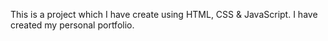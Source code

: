 This is a project which I have create using HTML, CSS & JavaScript. I have created my personal portfolio.
